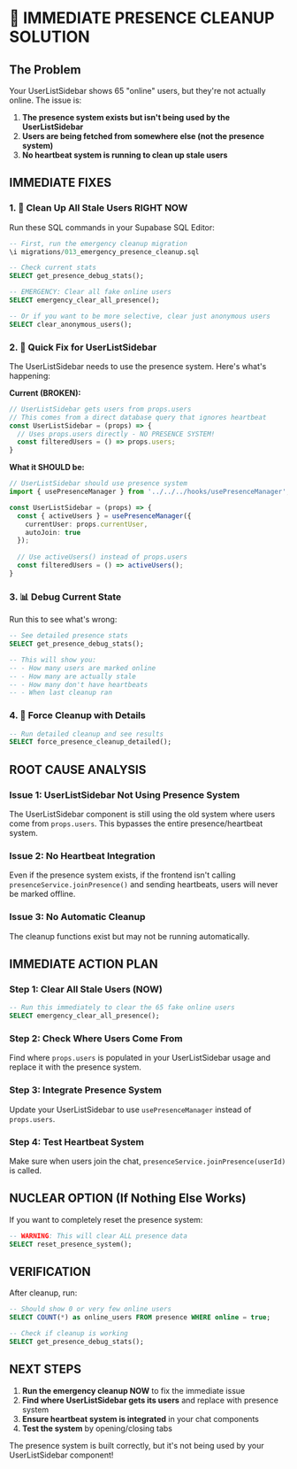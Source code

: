 # 🚨 IMMEDIATE PRESENCE CLEANUP SOLUTION

## The Problem
Your UserListSidebar shows 65 "online" users, but they're not actually online. The issue is:

1. **The presence system exists but isn't being used by the UserListSidebar**
2. **Users are being fetched from somewhere else (not the presence system)**
3. **No heartbeat system is running to clean up stale users**

## IMMEDIATE FIXES

### 1. 🧹 Clean Up All Stale Users RIGHT NOW

Run these SQL commands in your Supabase SQL Editor:

```sql
-- First, run the emergency cleanup migration
\i migrations/013_emergency_presence_cleanup.sql

-- Check current stats
SELECT get_presence_debug_stats();

-- EMERGENCY: Clear all fake online users
SELECT emergency_clear_all_presence();

-- Or if you want to be more selective, clear just anonymous users
SELECT clear_anonymous_users();
```

### 2. 🔧 Quick Fix for UserListSidebar

The UserListSidebar needs to use the presence system. Here's what's happening:

**Current (BROKEN):**
```typescript
// UserListSidebar gets users from props.users
// This comes from a direct database query that ignores heartbeat
const UserListSidebar = (props) => {
  // Uses props.users directly - NO PRESENCE SYSTEM!
  const filteredUsers = () => props.users; 
}
```

**What it SHOULD be:**
```typescript
// UserListSidebar should use presence system
import { usePresenceManager } from '../../../hooks/usePresenceManager';

const UserListSidebar = (props) => {
  const { activeUsers } = usePresenceManager({ 
    currentUser: props.currentUser,
    autoJoin: true 
  });
  
  // Use activeUsers() instead of props.users
  const filteredUsers = () => activeUsers();
}
```

### 3. 📊 Debug Current State

Run this to see what's wrong:

```sql
-- See detailed presence stats
SELECT get_presence_debug_stats();

-- This will show you:
-- - How many users are marked online
-- - How many are actually stale
-- - How many don't have heartbeats
-- - When last cleanup ran
```

### 4. 🔄 Force Cleanup with Details

```sql
-- Run detailed cleanup and see results
SELECT force_presence_cleanup_detailed();
```

## ROOT CAUSE ANALYSIS

### Issue 1: UserListSidebar Not Using Presence System
The UserListSidebar component is still using the old system where users come from `props.users`. This bypasses the entire presence/heartbeat system.

### Issue 2: No Heartbeat Integration
Even if the presence system exists, if the frontend isn't calling `presenceService.joinPresence()` and sending heartbeats, users will never be marked offline.

### Issue 3: No Automatic Cleanup
The cleanup functions exist but may not be running automatically.

## IMMEDIATE ACTION PLAN

### Step 1: Clear All Stale Users (NOW)
```sql
-- Run this immediately to clear the 65 fake online users
SELECT emergency_clear_all_presence();
```

### Step 2: Check Where Users Come From
Find where `props.users` is populated in your UserListSidebar usage and replace it with the presence system.

### Step 3: Integrate Presence System
Update your UserListSidebar to use `usePresenceManager` instead of `props.users`.

### Step 4: Test Heartbeat System
Make sure when users join the chat, `presenceService.joinPresence(userId)` is called.

## NUCLEAR OPTION (If Nothing Else Works)

If you want to completely reset the presence system:

```sql
-- WARNING: This will clear ALL presence data
SELECT reset_presence_system();
```

## VERIFICATION

After cleanup, run:

```sql
-- Should show 0 or very few online users
SELECT COUNT(*) as online_users FROM presence WHERE online = true;

-- Check if cleanup is working
SELECT get_presence_debug_stats();
```

## NEXT STEPS

1. **Run the emergency cleanup NOW** to fix the immediate issue
2. **Find where UserListSidebar gets its users** and replace with presence system
3. **Ensure heartbeat system is integrated** in your chat components
4. **Test the system** by opening/closing tabs

The presence system is built correctly, but it's not being used by your UserListSidebar component!